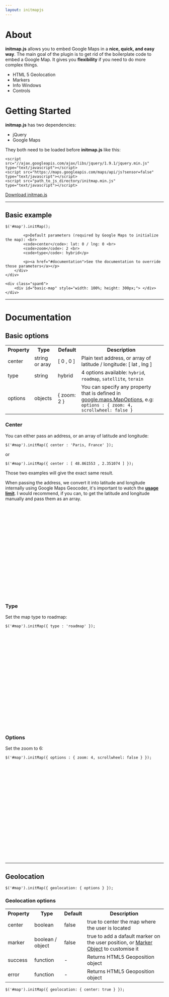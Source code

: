 ```yaml
---
layout: initmapjs
---
```


# About

__initmap.js__ allows you to embed Google Maps in a __nice, quick, and easy way__. The main goal of the plugin is to get rid of the boilerplate code to embed a Google Map. It gives you __flexibility__ if you need to do more complex things.

- HTML 5 Geolocation
- Markers
- Info Windows
- Controls

# Getting Started

__initmap.js__ has two dependencies:

- jQuery 
- Google Maps

They both need to be loaded before __initmap.js__ like this:

	<script src="//ajax.googleapis.com/ajax/libs/jquery/1.9.1/jquery.min.js" type="text/javascript"></script>
	<script src="https://maps.googleapis.com/maps/api/js?sensor=false" type="text/javascript"></script>
	<script src="path_to_js_directory/initmap.min.js" type="text/javascript"></script>

<p><a href="#" class="btn btn-info">Download initmap.js</a></p>

-----------------------------------------------------------

## Basic example

<div class="row-fluid">
	<div class="span6">
		<div class="well">
			<pre><code>$('#map').initMap();</code></pre>

			<p>Default parameters (required by Google Maps to initialize the map): <br>
			<code>center</code>: lat: 0 / lng: 0 <br>
			<code>zoom</code>: 2 <br>
			<code>type</code>: hybrid</p>
			
			<p><a href="#documentation">See the documentation to override those parameters</a></p>
		</div>
	</div>

	<div class="span6">
		<div id="basic-map" style="width: 100%; height: 300px;"> </div>
	</div>
</div>

---------------------------------------------------------------------------

# Documentation
## Basic options
<table class="table table-bordered">
	<tr>
		<th>Property</th>
		<th>Type</th>
		<th>Default</th>
		<th>Description</th>
	</tr>
	<tr>
		<td>center</td>
		<td>string or aray</td>
		<td>[ 0 , 0 ]</td>
		<td>Plain text address, or array of latitude / longitude: [ lat , lng ]</td>
	</tr>
	<tr>
		<td>type</td>
		<td>string</td>
		<td>hybrid</td>
		<td>4 options available:
			<code>hybrid</code>,
			<code>roadmap</code>,
			<code>satellite</code>,
			<code>terain</code>
		</td>
	</tr>
	<tr>
		<td>options</td>
		<td>objects</td>
		<td>{ zoom: 2 }</td>
		<td>
			You can specify any property that is defined in 
			<a href="https://developers.google.com/maps/documentation/javascript/reference#MapOptions">google.maps.MapOptions</a>, e.g: <code>options : { zoom: 4, scrollwheel: false }</code>
		</td>
	</tr>
</table>

### Center
<div class="row-fluid">
	<div class="span6">
		<div class="well">
			<p>You can either pass an address, or an array of latitude and longitude:</p>
			<pre><code>$('#map').initMap({ center : 'Paris, France' });</code></pre>
			<p>or</p>
			<pre><code>$('#map').initMap({ center : [ 48.861553 , 2.351074 ] });</code></pre>
			<p>Those two examples will give the exact same result.</p>
			<div class="alert alert-info">When passing the address, we convert it into latitude and longitude internally using Google Maps Geocoder, it's important to watch the <a href="https://developers.google.com/maps/documentation/geocoding/index#Limits"><strong>usage limit</strong></a>. I would recommend, if you can, to get the latitude and longitude manually and pass them as an array.
			</div>
		</div>
	</div>
	<div class="span6">
		<div id="center-map" style="width: 100%; height: 300px;"> </div>
	</div>
</div>

### Type
<div class="row-fluid">
	<div class="span6">
		<div class="well">
			<p>Set the map type to roadmap:</p>
			<pre><code>$('#map').initMap({ type : 'roadmap' });</code></pre>
		</div>
	</div>
	<div class="span6">
		<div id="type-map" style="width: 100%; height: 300px;"> </div>
	</div>
</div>

### Options
<div class="row-fluid">
	<div class="span6">
		<div class="well">
			Set the zoom to 6:
			<pre><code>$('#map').initMap({ options : { zoom: 4, scrollwheel: false } });</code></pre>
		</div>
	</div>
	<div class="span6">
		<div id="zoom-map" style="width: 100%; height: 300px;"> </div>
	</div>
</div>

------------------------------------------------------------

## Geolocation

	$('#map').initMap({ geolocation: { options } });

### Geolocation options
<table class="table table-bordered">
	<tr>
		<th>Property</th>
		<th>Type</th>
		<th>Default</th>
		<th>Description</th>
	</tr>
	<tr>
		<td>center</td>
		<td>boolean</td>
		<td>false</td>
		<td>true to center the map where the user is located</td>
	</tr>
	<tr>
		<td>marker</td>
		<td>boolean / object</td>
		<td>false</td>
		<td>true to add a dafault marker on the user position, or <a href="#marker">Marker Object</a> to customise it</td>
	</tr>
	<tr>
		<td>success</td>
		<td>function</td>
		<td>-</td>
		<td>Returns HTML5 Geoposition object</td>
	</tr>
	<tr>
		<td>error</td>
		<td>function</td>
		<td>-</td>
		<td>Returns HTML5 Geoposition object</td>
	</tr>
</table>
<div class="row-fluid">
	<div class="span6">
		<div class="well">
			<pre><code>$('#map').initMap({ geolocation: { center: true } });</code></pre>
		</div>
	</div>
	<div class="span6">
		<div id="geolocation-map" style="width: 100%; height: 300px;"> </div>
	</div>
</div>